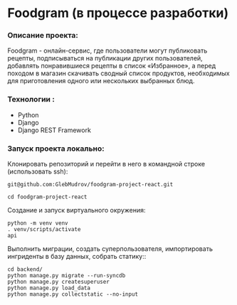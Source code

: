 # Foodgram (в процессе разработки)

### Описание проекта:
Foodgram - онлайн-сервис, где пользователи могут публиковать рецепты, подписываться на публикации других пользователей, добавлять понравившиеся рецепты в список «Избранное», а перед походом в магазин скачивать сводный список продуктов, необходимых для приготовления одного или нескольких выбранных блюд.

### Технологии :
- Python
- Django
- Django REST Framework

### Запуск проекта локально:
Клонировать репозиторий и перейти в него в командной строке (использовать ssh):
```
git@github.com:GlebMudrov/foodgram-project-react.git
```
```
cd foodgram-project-react
```
Создание и запуск виртуального окружения:
```
python -m venv venv
. venv/scripts/activate
api
```
Выполнить миграции, создать суперпользователя, импортировать ингриденты в базу данных, собрать статику::
```
cd backend/
python manage.py migrate --run-syncdb
python manage.py createsuperuser
python manage.py load_data
python manage.py collectstatic --no-input
```